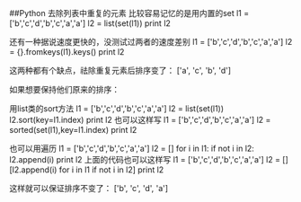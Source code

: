##Python 去除列表中重复的元素
比较容易记忆的是用内置的set
l1 = ['b','c','d','b','c','a','a']
l2 = list(set(l1))
print l2
 
还有一种据说速度更快的，没测试过两者的速度差别
l1 = ['b','c','d','b','c','a','a']
l2 = {}.fromkeys(l1).keys()
print l2
 
这两种都有个缺点，祛除重复元素后排序变了：
['a', 'c', 'b', 'd']
 
 
 
如果想要保持他们原来的排序：
 
用list类的sort方法
l1 = ['b','c','d','b','c','a','a']
l2 = list(set(l1))
l2.sort(key=l1.index)
print l2
也可以这样写
l1 = ['b','c','d','b','c','a','a']
l2 = sorted(set(l1),key=l1.index)
print l2
 
 
也可以用遍历
l1 = ['b','c','d','b','c','a','a']
l2 = []
for i in l1:
    if not i in l2:
        l2.append(i)
print l2
上面的代码也可以这样写
l1 = ['b','c','d','b','c','a','a']
l2 = []
[l2.append(i) for i in l1 if not i in l2]
print l2
 
 
这样就可以保证排序不变了：
['b', 'c', 'd', 'a']
